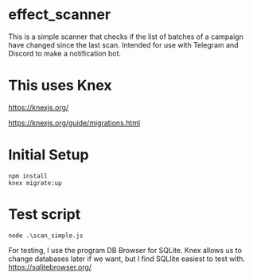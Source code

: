 # effect_scanner
This is a simple scanner that checks if the list of batches of a campaign have changed since the last scan. Intended for use with Telegram and Discord to make a notification bot.

# This uses Knex
https://knexjs.org/

https://knexjs.org/guide/migrations.html

# Initial Setup
```
npm install
knex migrate:up
```
# Test script
```
node .\scan_simple.js
```
For testing, I use the program DB Browser for SQLite. Knex allows us to change databases later if we want, but I find SQLlite easiest to test with.
https://sqlitebrowser.org/
